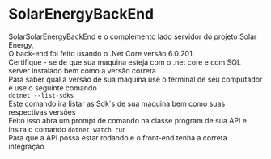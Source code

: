 # SolarEnergyBackEnd

SolarSolarEnergyBackEnd é o complemento lado servidor do projeto Solar Energy, 
<br> O back-end foi feito usando o .Net Core versão 6.0.201.
<br> Certifique - se de que sua maquina esteja com o .net core e com SQL server instalado bem como a versão correta
<br> Para saber qual a versão de sua maquina use o terminal de seu computador e use o seguinte comando 
<br>`dotnet --list-sdks`
<br> Este comando ira listar as Sdk´s de sua maquina bem como suas respectivas versões
<br> Feito isso abra um prompt de comando na classe program de sua API e insira o comando `dotnet watch run`
<br> Para que a API possa estar rodando e o front-end tenha a correta integração

